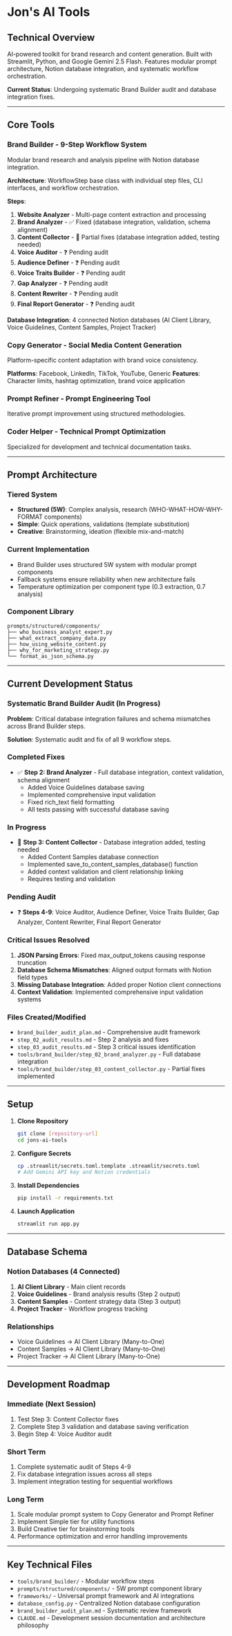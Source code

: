 # Jon's AI Tools

## Technical Overview

AI-powered toolkit for brand research and content generation. Built with Streamlit, Python, and Google Gemini 2.5 Flash. Features modular prompt architecture, Notion database integration, and systematic workflow orchestration.

**Current Status**: Undergoing systematic Brand Builder audit and database integration fixes.

---

## Core Tools

### **Brand Builder** - 9-Step Workflow System
Modular brand research and analysis pipeline with Notion database integration.

**Architecture**: WorkflowStep base class with individual step files, CLI interfaces, and workflow orchestration.

**Steps**:
1. **Website Analyzer** - Multi-page content extraction and processing
2. **Brand Analyzer** - ✅ Fixed (database integration, validation, schema alignment)
3. **Content Collector** - 🔄 Partial fixes (database integration added, testing needed)
4. **Voice Auditor** - ❓ Pending audit
5. **Audience Definer** - ❓ Pending audit
6. **Voice Traits Builder** - ❓ Pending audit
7. **Gap Analyzer** - ❓ Pending audit
8. **Content Rewriter** - ❓ Pending audit
9. **Final Report Generator** - ❓ Pending audit

**Database Integration**: 4 connected Notion databases (AI Client Library, Voice Guidelines, Content Samples, Project Tracker)

### **Copy Generator** - Social Media Content Generation
Platform-specific content adaptation with brand voice consistency.

**Platforms**: Facebook, LinkedIn, TikTok, YouTube, Generic
**Features**: Character limits, hashtag optimization, brand voice application

### **Prompt Refiner** - Prompt Engineering Tool
Iterative prompt improvement using structured methodologies.

### **Coder Helper** - Technical Prompt Optimization
Specialized for development and technical documentation tasks.

---

## Prompt Architecture

### **Tiered System**
- **Structured (5W)**: Complex analysis, research (WHO-WHAT-HOW-WHY-FORMAT components)
- **Simple**: Quick operations, validations (template substitution)
- **Creative**: Brainstorming, ideation (flexible mix-and-match)

### **Current Implementation**
- Brand Builder uses structured 5W system with modular prompt components
- Fallback systems ensure reliability when new architecture fails
- Temperature optimization per component type (0.3 extraction, 0.7 analysis)

### **Component Library**
```
prompts/structured/components/
├── who_business_analyst_expert.py
├── what_extract_company_data.py
├── how_using_website_content.py
├── why_for_marketing_strategy.py
└── format_as_json_schema.py
```

---

## Current Development Status

### **Systematic Brand Builder Audit (In Progress)**

**Problem**: Critical database integration failures and schema mismatches across Brand Builder steps.

**Solution**: Systematic audit and fix of all 9 workflow steps.

### **Completed Fixes**
- ✅ **Step 2: Brand Analyzer** - Full database integration, context validation, schema alignment
  - Added Voice Guidelines database saving
  - Implemented comprehensive input validation
  - Fixed rich_text field formatting
  - All tests passing with successful database saving

### **In Progress**
- 🔄 **Step 3: Content Collector** - Database integration added, testing needed
  - Added Content Samples database connection
  - Implemented save_to_content_samples_database() function
  - Added context validation and client relationship linking
  - Requires testing and validation

### **Pending Audit**
- ❓ **Steps 4-9**: Voice Auditor, Audience Definer, Voice Traits Builder, Gap Analyzer, Content Rewriter, Final Report Generator

### **Critical Issues Resolved**
1. **JSON Parsing Errors**: Fixed max_output_tokens causing response truncation
2. **Database Schema Mismatches**: Aligned output formats with Notion field types
3. **Missing Database Integration**: Added proper Notion client connections
4. **Context Validation**: Implemented comprehensive input validation systems

### **Files Created/Modified**
- `brand_builder_audit_plan.md` - Comprehensive audit framework
- `step_02_audit_results.md` - Step 2 analysis and fixes
- `step_03_audit_results.md` - Step 3 critical issues identification
- `tools/brand_builder/step_02_brand_analyzer.py` - Full database integration
- `tools/brand_builder/step_03_content_collector.py` - Partial fixes implemented

---

## Setup

1. **Clone Repository**
   ```bash
   git clone [repository-url]
   cd jons-ai-tools
   ```

2. **Configure Secrets**
   ```bash
   cp .streamlit/secrets.toml.template .streamlit/secrets.toml
   # Add Gemini API key and Notion credentials
   ```

3. **Install Dependencies**
   ```bash
   pip install -r requirements.txt
   ```

4. **Launch Application**
   ```bash
   streamlit run app.py
   ```

---

## Database Schema

### **Notion Databases (4 Connected)**
1. **AI Client Library** - Main client records
2. **Voice Guidelines** - Brand analysis results (Step 2 output)
3. **Content Samples** - Content strategy data (Step 3 output)
4. **Project Tracker** - Workflow progress tracking

### **Relationships**
- Voice Guidelines → AI Client Library (Many-to-One)
- Content Samples → AI Client Library (Many-to-One)
- Project Tracker → AI Client Library (Many-to-One)

---

## Development Roadmap

### **Immediate (Next Session)**
1. Test Step 3: Content Collector fixes
2. Complete Step 3 validation and database saving verification
3. Begin Step 4: Voice Auditor audit

### **Short Term**
1. Complete systematic audit of Steps 4-9
2. Fix database integration issues across all steps
3. Implement integration testing for sequential workflows

### **Long Term**
1. Scale modular prompt system to Copy Generator and Prompt Refiner
2. Implement Simple tier for utility functions
3. Build Creative tier for brainstorming tools
4. Performance optimization and error handling improvements

---

## Key Technical Files

- `tools/brand_builder/` - Modular workflow steps
- `prompts/structured/components/` - 5W prompt component library
- `frameworks/` - Universal prompt framework and AI integrations
- `database_config.py` - Centralized Notion database configuration
- `brand_builder_audit_plan.md` - Systematic review framework
- `CLAUDE.md` - Development session documentation and architecture philosophy